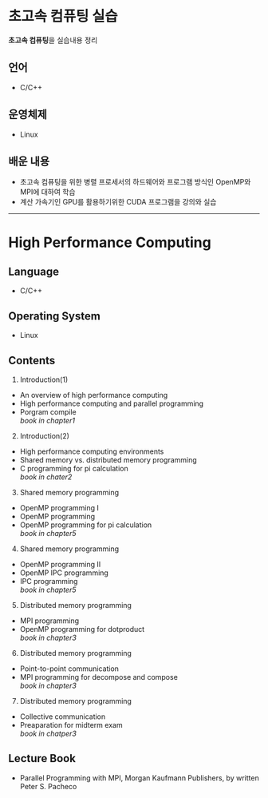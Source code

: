 # 초고속 컴퓨팅 실습

**초고속 컴퓨팅**을 실습내용 정리

## 언어

- C/C++

## 운영체제

- Linux

## 배운 내용

- 초고속 컴퓨팅을 위한 병렬 프로세서의 하드웨어와 프로그램 방식인 OpenMP와 MPI에 대하여 학습
- 계산 가속기인 GPU를 활용하기위한 CUDA 프로그램을 강의와 실습

- - -

# High Performance Computing

## Language

- C/C++

## Operating System

 - Linux

## Contents

1. Introduction(1)
  - An overview of high performance computing
  - High performance computing and parallel programming
  - Porgram compile  
    *book in chapter1*
  
2. Introduction(2)
  - High performance computing environments
  - Shared memory vs. distributed memory programming
  - C programming for pi calculation  
    *book in chater2*
  
3. Shared memory programming
  - OpenMP programming I
  - OpenMP programming
  - OpenMP programming for pi calculation  
    *book in chapter5*
  
4. Shared memory programming
  - OpenMP programming II
  - OpenMP IPC programming
  - IPC programming  
    *book in chapter5*
  
5. Distributed memory programming
  - MPI programming
  - OpenMP programming for dotproduct  
    *book in chapter3*

6. Distributed memory programming
  - Point-to-point communication
  - MPI programming for decompose and compose  
    *book in chapter3*
  
7. Distributed memory programming
  - Collective communication
  - Preaparation for midterm exam  
    *book in chatper3*


## Lecture Book

- Parallel Programming with MPI, Morgan Kaufmann Publishers, by written Peter S. Pacheco
